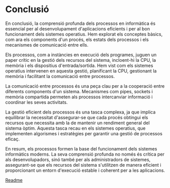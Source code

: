 # Conclusió
En conclusió, la comprensió profunda dels processos en informàtica és essencial per al desenvolupament d'aplicacions eficients i per al bon funcionament dels sistemes operatius. Hem explorat els conceptes bàsics, com ara els components d'un procés, els estats dels processos i els mecanismes de comunicació entre ells.

Els processos, com a instàncies en execució dels programes, juguen un paper crític en la gestió dels recursos del sistema, incloent-hi la CPU, la memòria i els dispositius d'entrada/sortida. Hem vist com els sistemes operatius intervenen en aquesta gestió, planificant la CPU, gestionant la memòria i facilitant la comunicació entre processos.

La comunicació entre processos és una peça clau per a la cooperació entre diferents components d'un sistema. Mecanismes com pipes, sockets i memòria compartida permeten als processos intercanviar informació i coordinar les seves activitats.

La gestió eficient dels processos és una tasca complexa, ja que implica equilibrar la necessitat d'assegurar-se que cada procés obtingui els recursos que necessita amb la de mantenir un rendiment general del sistema òptim. Aquesta tasca recau en els sistemes operatius, que implementen algorismes i estratègies per garantir una gestió de processos eficaç.

En resum, els processos formen la base del funcionament dels sistemes informàtics moderns. La seva comprensió profunda no només és crítica per als desenvolupadors, sinó també per als administradors de sistemes, assegurant-se que els recursos del sistema s'utilitzen de manera eficient i proporcionant un entorn d'execució estable i coherent per a les aplicacions.

[Readme](readme.md)